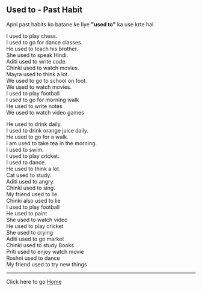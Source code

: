 ## Used to - Past Habit

Apni past habits ko batane ke liye **"used to"** ka use krte hai 

I used to play chess.<br>
I used to go for dance classes.<br>
He used to teach his brother.<br>
She used to speak Hindi.<br>
Aditi used to write code.<br>
Chinki used to watch movies.<br>
Mayra used to think a lot.<br>
We used to go to school on foot.<br>
We used to watch movies.<br>
I used to play football <br>
I used to go for morning walk <br>
He used to write notes <br>
We used to watch video games<br>

He used to drink daily.<br>
I used to drink orange juice daily.<br>
He used to go for a walk.<br>
I am used to take tea in the morning.<br>
I used to swim.<br>
I used to play cricket.<br>
I used to dance.<br>
He used to think a lot.<br>
Cat used to study.<br>
Aditi used to angry.<br>
Chinki used to sing.<br>
My friend used to lie.<br>
Chinki also used to lie<br>
I used to play football <br>
He used to paint<br>
She used to watch video <br>
He used to play cricket <br>
She used to crying <br>
Aditi used to go market <br>
Chinki used to study Books <br>
Priti used to enjoy watch movie<br>
Roshni used to dance <br>
My friend used to try new things<br>

---

Click here to go [Home](/courses/english/readme.md)